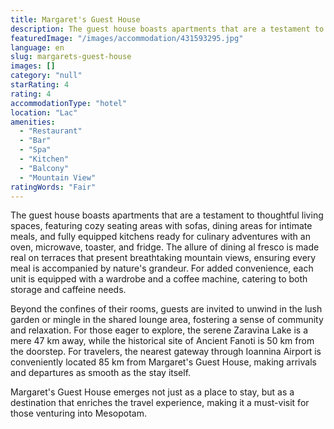 ```yaml
---
title: Margaret's Guest House
description: The guest house boasts apartments that are a testament to thoughtful living spaces, featuring cozy seating areas with sofas, dining areas for intimate meals, an
featuredImage: "/images/accommodation/431593295.jpg"
language: en
slug: margarets-guest-house
images: []
category: "null"
starRating: 4
rating: 4
accommodationType: "hotel"
location: "Lac"
amenities:
  - "Restaurant"
  - "Bar"
  - "Spa"
  - "Kitchen"
  - "Balcony"
  - "Mountain View"
ratingWords: "Fair"
---
```


The guest house boasts apartments that are a testament to thoughtful living spaces, featuring cozy seating areas with sofas, dining areas for intimate meals, and fully equipped kitchens ready for culinary adventures with an oven, microwave, toaster, and fridge. The allure of dining al fresco is made real on terraces that present breathtaking mountain views, ensuring every meal is accompanied by nature's grandeur. For added convenience, each unit is equipped with a wardrobe and a coffee machine, catering to both storage and caffeine needs.

Beyond the confines of their rooms, guests are invited to unwind in the lush garden or mingle in the shared lounge area, fostering a sense of community and relaxation. For those eager to explore, the serene Zaravina Lake is a mere 47 km away, while the historical site of Ancient Fanoti is 50 km from the doorstep. For travelers, the nearest gateway through Ioannina Airport is conveniently located 85 km from Margaret's Guest House, making arrivals and departures as smooth as the stay itself.

Margaret's Guest House emerges not just as a place to stay, but as a destination that enriches the travel experience, making it a must-visit for those venturing into Mesopotam.

